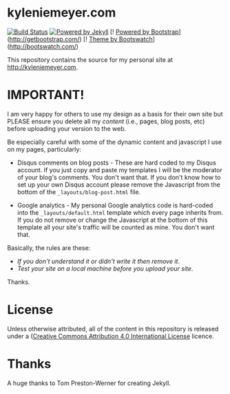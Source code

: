 kyleniemeyer.com
==============
[![Build Status](https://travis-ci.org/kyleniemeyer/kyleniemeyer.com.svg?branch=master)](https://travis-ci.org/kyleniemeyer/kyleniemeyer.com)
[![Powered by Jekyll](https://img.shields.io/badge/powered_by-jekyll-blue.svg?style=flat-square)](https://jekyllrb.com/)
[! [Powered by Bootstrap](https://img.shields.io/badge/powered_by-bootstrap-blue.svg?style=flat-square)](http://getbootstrap.com/)
[! [Theme by Bootswatch](https://img.shields.io/badge/theme_by-bootswatch-blue.svg?style=flat-square)](http://bootswatch.com/)

This repository contains the source for my personal site at <http://kyleniemeyer.com>.

IMPORTANT!
===========
I am very happy for others to use my design as a basis for their own site but PLEASE ensure you delete all my _content_ (i.e., pages, blog posts, etc) before uploading your version to the web.

Be especially careful with some of the dynamic content and javascript I use on my pages, particularly:

* Disqus comments on blog posts - These are hard coded to my Disqus account. If you just copy and paste my templates I will be the moderator of your blog's comments. You don't want that. If you don't know how to set up your own Disqus account please remove the Javascript from the bottom of the `_layouts/blog-post.html` file.

* Google analytics - My personal Google analytics code is hard-coded into the `_layouts/default.html` template which every page inherits from. If you do not remove or change the Javascript at the bottom of this template all your site's traffic will be counted as mine. You don't want that.

Basically, the rules are these:

* _If you don't understand it or didn't write it then remove it_.
* _Test your site on a local machine before you upload your site_.

Thanks.

License
=======

Unless otherwise attributed, all of the content in this repository is released under a ([Creative Commons Attribution 4.0 International License](http://creativecommons.org/licenses/by/4.0/) licence.

Thanks
======
A huge thanks to Tom Preston-Werner for creating Jekyll.
